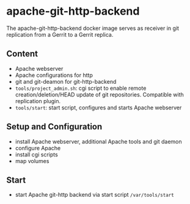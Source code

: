 # apache-git-http-backend

The apache-git-http-backend docker image serves as receiver in git replication
from a Gerrit to a Gerrit replica.

## Content

* Apache webserver
* Apache configurations for http
* git and git-deamon for git-http-backend
* `tools/project_admin.sh`: cgi script to enable remote creation/deletion/HEAD update
  of git repositories. Compatible with replication plugin.
* `tools/start`: start script, configures and starts Apache webserver

## Setup and Configuration

* install Apache webserver, additional Apache tools and git daemon
* configure Apache
* install cgi scripts
* map volumes

## Start

* start Apache git-http backend via start script `/var/tools/start`

